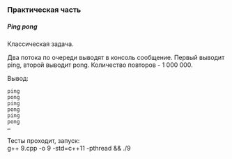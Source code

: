 
### Практическая часть

##### Ping pong

Классическая задача.

Два потока по очереди выводят в консоль сообщение. Первый выводит ping, второй выводит pong. Количество повторов - 1 000 000.

Вывод:

```
ping
pong
ping
pong
ping
pong
…
```
  
Тесты проходит, запуск:  
g++ 9.cpp -o 9 -std=c++11 -pthread && ./9
